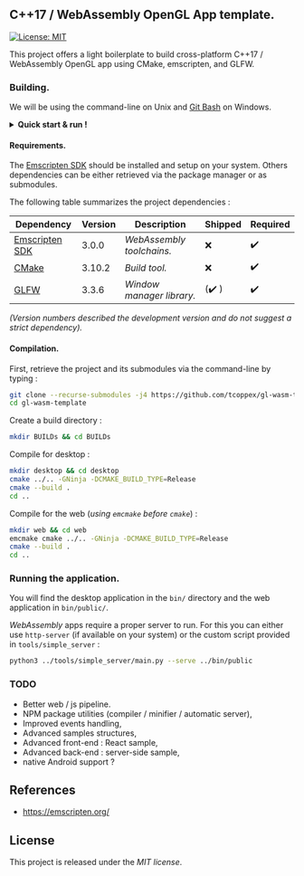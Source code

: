 ## C++17 / WebAssembly OpenGL App template.

[![License: MIT](https://img.shields.io/badge/License-MIT-yellow.svg)](https://opensource.org/licenses/MIT)


This project offers a light boilerplate to build cross-platform C++17 / WebAssembly OpenGL app using CMake, emscripten, and GLFW.

### Building.

We will be using the command-line on Unix and [Git Bash](https://git-for-windows.github.io/) on Windows.

<details>
  <summary><strong>Quick start & run !</strong></summary>

```bash
# [Optional] Retrieve system build dependencies on Unix via synaptic.
# sudo apt install git build-essential cmake ninja-build python3

# Clone the project with its submodule.
git clone --recurse-submodules -j4 https://github.com/tcoppex/gl-wasm-template
cd gl-wasm-template

# Create a build directory.
mkdir BUILD && cd BUILD

# Compile for the web.
emcmake cmake .. -GNinja -DCMAKE_BUILD_TYPE=Release
cmake --build .

# Serve the WebApp.
python3 ../tools/simple_server/main.py --serve ../bin/public
```

</details>

#### Requirements.

The [Emscripten SDK](https://github.com/emscripten-core/emsdk) should be installed and setup on your system. Others dependencies
can be either retrieved via the package manager or as submodules.

The following table summarizes the project dependencies :

| Dependency            | Version | Description                | Shipped               | Required           | 
|-----------------------|---------|----------------------------|-----------------------|--------------------|
| [Emscripten SDK](https://github.com/emscripten-core/emsdk) | 3.0.0   | *WebAssembly toolchains.*  | :x:                   | :heavy_check_mark: |
| [CMake](https://github.com/Kitware/CMake)          | 3.10.2  | *Build tool.*              | :x:                   | :heavy_check_mark: |
| [GLFW](https://github.com/glfw/glfw)           | 3.3.6   | *Window manager library.*  | (:heavy_check_mark: ) | :heavy_check_mark: |

<tiny><em>(Version numbers described the development version and do not suggest a strict dependency).</em></tiny>

#### Compilation.

First, retrieve the project and its submodules via the command-line by typing :
```bash
git clone --recurse-submodules -j4 https://github.com/tcoppex/gl-wasm-template
cd gl-wasm-template
```

Create a build directory :
```bash
mkdir BUILDs && cd BUILDs
```

Compile for desktop : 
```bash
mkdir desktop && cd desktop
cmake ../.. -GNinja -DCMAKE_BUILD_TYPE=Release
cmake --build .
cd ..
```

Compile for the web (*using `emcmake` before `cmake`*) :
```bash
mkdir web && cd web
emcmake cmake ../.. -GNinja -DCMAKE_BUILD_TYPE=Release
cmake --build .
cd ..
```

### Running the application.

You will find the desktop application in the `bin/` directory and the web 
application in `bin/public/`.

*WebAssembly* apps require a proper server to run. For this you can either use
 `http-server` (if available on your system) or the custom script provided in `tools/simple_server` :
```bash
python3 ../tools/simple_server/main.py --serve ../bin/public
```

<!-- 
## Known Limitations.

##### unimportant warnings
* mime-type warning is due to a server not recognizing the wasm mime-type. Use `tools/simple_server` to get ride of it.
* emscripten_set_main_loop_timing warning is due to a call of `glfwSwapInterval` before the emscripten mainloop is launched. 
You can disable it using the simple api provided on JS side, once the loop is launched. 
-->

### TODO

* Better web / js pipeline.
* NPM package utilities (compiler / minifier / automatic server),
* Improved events handling,
* Advanced samples structures,
* Advanced front-end : React sample,
* Advanced back-end : server-side sample,
* native Android support ?

## References

* https://emscripten.org/

## License

This project is released under the *MIT license*.

